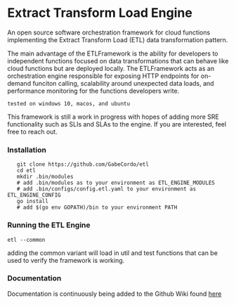 # Extract Transform Load Engine
An open source software orchestration framework for cloud functions implementing
the Extract Transform Load (ETL) data transformation pattern.

The main advantage of the ETLFramework is the ability for developers to independent functions focused on
data transformations that can behave like cloud functions but are deployed locally. The ETLFramework acts as
an orchestration engine responsible for exposing HTTP endpoints for on-demand funciton calling, scalability
around unexpected data loads, and performance monitoring for the functions developers write.


```tested on windows 10, macos, and ubuntu```

This framework is still a work in progress with hopes of adding more SRE functionality such as SLIs and SLAs
to the engine. If you are interested, feel free to reach out.

### Installation

```shell
   git clone https://github.com/GabeCordo/etl
   cd etl
   mkdir .bin/modules
   # add .bin/modules as to your environment as ETL_ENGINE_MODULES
   # add .bin/configs/config.etl.yaml to your environment as ETL_ENGINE_CONFIG
   go install
   # add $(go env GOPATH)/bin to your environment PATH
```

### Running the ETL Engine

```shell
etl --common
```
adding the common variant will load in util and test functions that can be used to verify the framework is working.

### Documentation

Documentation is continuously being added to the Github Wiki found [here](https://github.com/GabeCordo/etl/wiki)
